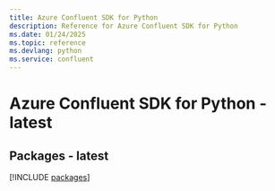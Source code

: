 ```yaml
---
title: Azure Confluent SDK for Python
description: Reference for Azure Confluent SDK for Python
ms.date: 01/24/2025
ms.topic: reference
ms.devlang: python
ms.service: confluent
---
```

# Azure Confluent SDK for Python - latest
## Packages - latest
[!INCLUDE [packages](confluent-index.md)]